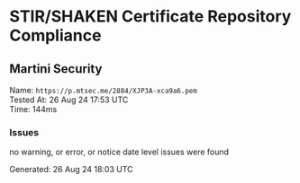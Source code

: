 # STIR/SHAKEN Certificate Repository Compliance

## Martini Security

Name: `https://p.mtsec.me/2884/XJP3A-xca9a6.pem`\
Tested At: 26 Aug 24 17:53 UTC\
Time: 144ms

### Issues

no warning, or error, or notice date level issues were found

Generated: 26 Aug 24 18:03 UTC